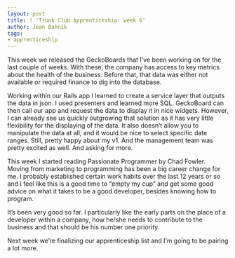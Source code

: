 ```yaml
---
layout: post
title: ! 'Trunk Club Apprenticeship: week 6'
author: Jean Bahnik
tags:
- apprenticeship
---
```

This week we released the GeckoBoards that I’ve been working on for the last couple of weeks. With these, the company has access to key metrics about the health of the business. Before that, that data was either not available or required finance to dig into the database.

<!-- more -->

Working within our Rails app I learned to create a service layer that outputs the data in json. I used presenters and learned more SQL. GeckoBoard can then call our app and request the data to display it in nice widgets. However, I can already see us quickly outgrowing that solution as it has very little flexibility for the displaying of the data. It also doesn’t allow you to manipulate the data at all, and it would be nice to select specific date ranges. Still, pretty happy about my v1. And the management team was pretty excited as well. And asking for more.

This week I started reading Passionate Programmer by Chad Fowler. Moving from marketing to programming has been a big career change for me. I probably established certain work habits over the last 12 years or so and I feel like this is a good time to “empty my cup” and get some good advice on what it takes to be a good developer, besides knowing how to program.

It’s been very good so far. I particularly like the early parts on the place of a developer within a company, how he/she needs to contribute to the business and that should be his number one priority.

Next week we’re finalizing our apprenticeship list and I’m going to be pairing a lot more.
